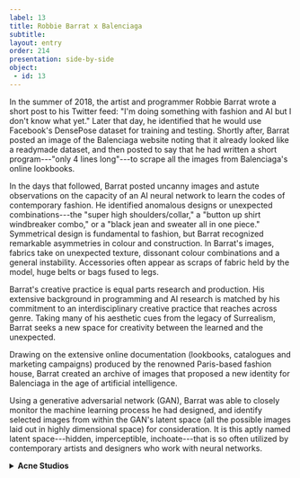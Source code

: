 ```yaml
---
label: 13
title: Robbie Barrat x Balenciaga
subtitle:
layout: entry
order: 214
presentation: side-by-side
object:
 - id: 13 
---
```


In the summer of 2018, the artist and programmer Robbie Barrat wrote a short post to his Twitter feed: "I'm doing something with fashion and AI but I don't know what yet." Later that day, he identified that he would use Facebook's DensePose dataset for training and testing. Shortly after, Barrat posted an image of the Balenciaga website noting that it already looked like a readymade dataset, and then posted to say that he had written a short program---"only 4 lines long"---to scrape all the images from Balenciaga's online lookbooks.

In the days that followed, Barrat posted uncanny images and astute observations on the capacity of an AI neural network to learn the codes of contemporary fashion. He identified anomalous designs or unexpected combinations---the "super high shoulders/collar," a "button up shirt windbreaker combo," or a "black jean and sweater all in one piece." Symmetrical design is fundamental to fashion, but Barrat recognized remarkable asymmetries in colour and construction. In Barrat's images, fabrics take on unexpected texture, dissonant colour combinations and a general instability. Accessories often appear as scraps of fabric held by the model, huge belts or bags fused to legs.

Barrat's creative practice is equal parts research and production. His extensive background in programming and AI research is matched by his commitment to an interdisciplinary creative practice that reaches across genre. Taking many of his aesthetic cues from the legacy of Surrealism, Barrat seeks a new space for creativity between the learned and the unexpected.

Drawing on the extensive online documentation (lookbooks, catalogues and marketing campaigns) produced by the renowned Paris-based fashion house, Barrat created an archive of images that proposed a new identity for Balenciaga in the age of artificial intelligence.

Using a generative adversarial network (GAN), Barrat was able to closely monitor the machine learning process he had designed, and identify selected images from within the GAN's latent space (all the possible images laid out in highly dimensional space) for consideration. It is this aptly named latent space---hidden, imperceptible, inchoate---that is so often utilized by contemporary artists and designers who work with neural networks.

<details>
<summary><b>Acne Studios</b></summary>

In 2019, Acne Studios (based in Stockholm, Sweden) invited Robbie Barrat to collaborate with their designers on a new Men's Fall/Winter collection that applied ideas he had developed while working on the Balenciaga images.

Using a similar process, Barrat trained a neural network on images of Acne's previous four collections in order to create new designs that could be transformed into physical objects.

To facilitate the transition from design sketch to finished garment, Barrat developed digital tools for the Acne designers that allowed them to click on an area of an outfit and alter it according to a variety of options. This type of interface is now common to much of GAN-based image production, bringing it into closer alignment with conventional image editing.

Finally, recognizing the important role of fabric in those GAN-based designs, Barrat also produced imagery which could be directly printed onto garments.
</details>
